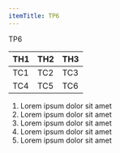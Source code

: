 ```yaml
---
itemTitle: TP6
---
```

TP6

| TH1 | TH2 | TH3 |
|-----|-----|-----|
| TC1 | TC2 | TC3 |
| TC4 | TC5 | TC6

1. Lorem ipsum dolor sit amet
2. Lorem ipsum dolor sit amet
3. Lorem ipsum dolor sit amet
4. Lorem ipsum dolor sit amet
5. Lorem ipsum dolor sit amet
